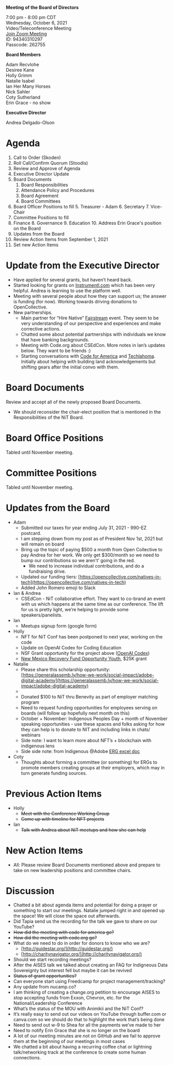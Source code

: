 **Meeting of the Board of Directors**

7:00 pm - 8:00 pm CDT  
Wednesday, October 6, 2021  
Video/Teleconference Meeting  
[Join Zoom Meeting](https://zoom.us/j/94340310297?pwd=YzZwTy91eXJ2RGwwRGYvWXlNK1VRdz09)  
ID: 94340310297  
Passcode: 262755  

**Board Members**

Adam Recvlohe  
Desiree Kane  
Holly Grimm  
Natalie Isabel  
Ian Her Many Horses  
Nick Sahler  
Coty Sutherland  
Erin Grace - no show

**Executive Director**

Andrea Delgado-Olson

# Agenda

1. Call to Order (Skoden)
2. Roll Call/Confirm Quorum (Stoodis)
3. Review and Approve of Agenda
4. Executive Director Update
5. Board Documents
    1. Board Responsibilities
    2. Attendance Policy and Procedures
    3. Board Agreement
    4. Board Committees
6. Board Officer Positions to fill
    5. Treasurer - Adam
    6. Secretary
    7. Vice-Chair
7. Committee Positions to fill
8. Finance
    8. Governance
    9. Education
    10. Address Erin Grace's position on the Board
9. Updates from the Board
10. Review Action Items from September 1, 2021
11. Set new Action Items

# Update from the Executive Director

* Have applied for several grants, but haven’t heard back.
* Started looking for grants on [Instrumentl.com](https://instrumentl.com) which has been very helpful. Andrea is learning to use the platform well.
* Meeting with several people about how they can support us; the answer is funding (for now). Working towards driving donations to OpenCollective.
* New partnerships.
    * Main partner for “Hire Native” [Fairstream](https://thefairstream.com/) event. They seem to be very understanding of our perspective and experiences and make corrective actions.
    * Chatted some about potential partnerships with individuals we know that have banking backgrounds.
    * Meeting with Code.org about CSEdCon. More notes in Ian’s updates below. They want to be friends :)
    * Starting conversations with [Code for America](https://www.codeforamerica.org/) and [Techlahoma](https://www.techlahoma.org/). Initially about helping with building land acknowledgements but shifting gears after the initial convo with them.

# Board Documents

Review and accept all of the newly proposed Board Documents.
* We should reconsider the chair-elect position that is mentioned in the Responsibilities of the NiT Board.

# Board Office Positions

Tabled until November meeting.

# Committee Positions

Tabled until November meeting.

# Updates from the Board

* Adam
    * Submitted our taxes for year ending July 31, 2021 - 990-EZ postcard.
    * I am stepping down from my post as of President Nov 1st, 2021 but will remain on board
    * Bring up the topic of paying $500 a month from Open Collective to pay Andrea for her work. We only get $300/month so we need to bump our contributions so we aren't’ going in the red.
        * We need to increase individual contributions, and do a fundraising drive.
    * Updated our funding tiers: [https://opencollective.com/natives-in-tech](https://opencollective.com/natives-in-tech)
    * Added John Romero emoji to Slack
* Ian & Andrea
    * CSEdCon - NiT collaborative effort. They want to co-brand an event with us which happens at the same time as our conference. The lift for us is pretty light, we’re helping to provide some speakers/panelists.
* Ian
    * Meetups signup form (google form)
* Holly
    * NFT for NiT Conf has been postponed to next year, working on the code
    * Update on OpenAI Codex for Coding Education
    * NSF Grant opportunity for the project above ([OpenAI Codex](https://openai.com/blog/openai-codex/))
    * [New Mexico Recovery Fund Opportunity Youth](https://newmexicofoundation.org/the-native-american-recovery-zone-grant-application/), $25K grant
* Natalie
    * Please share this scholarship opportunity: [https://generalassemb.ly/how-we-work/social-impact/adobe-digital-academy](https://generalassemb.ly/how-we-work/social-impact/adobe-digital-academy)
    *
    * Donated $100 to NiT thru Benevity as part of employer matching program
    * Need to request funding opportunities for employees serving on boards (will follow up hopefully next month on this)
    * October + November: Indigenous Peoples Day + month of November speaking opportunities - use these spaces and folks asking for how they can help is to donate to NIT and including links in chats/ webinars
    * Side note: I want to learn more about NFT’s + blockchain with indigenous lens
    * Side side note: from Indigenous @Adobe [ERG excel doc](https://docs.google.com/spreadsheets/d/1ZVH9Kl7nJLRtKeqF4eEEpX6PMQFQEtY-PbebIrBDgPI/edit?usp=sharing)
* Coty
    * Thoughts about forming a committee (or something) for ERGs to promote members creating groups at their employers, which may in turn generate funding sources.

# Previous Action Items

* Holly
    * ~~Meet with the Conference Working Group~~
    * ~~Come up with timeline for NFT projects~~
* Ian
    * ~~Talk with Andrea about NiT meetups and how she can help~~

# New Action Items

* All: Please review Board Documents mentioned above and prepare to take on new leadership positions and committee chairs.

# Discussion

* Chatted a bit about agenda items and potential for doing a prayer or something to start our meetings. Natalie jumped right in and opened up the space! We will close the space out afterwards.
* Did Tapia send us the recording for the talk we gave to share on our YouTube?
* ~~How did the meeting with code for america go?~~
* ~~How did the meeting with code.org go?~~
* What do we need to do in order for donors to know who we are?
    * [http://guidestar.org/](http://guidestar.org/)
    * [http://charitynavigator.org/](http://charitynavigator.org/)
* Should we start recording meetings?
* After the AISES talk we talked about creating an FAQ for Indigneous Data Sovereignty but interest fell but maybe it can be revived
* ~~Status of grant opportunities?~~
* Can everyone start using Freedcamp for project management/tracking?
* Any update from nucamp.co?
* I am thinking of creating a change.org petition to encourage AISES to stop accepting funds from Exxon, Chevron, etc. for the National/Leadership Conference
* What’s the status of the MOU with Animikii and the NiT Conf?
* It’s really easy to send out our videos on YouTube through buffer.com or canva.com so we should do that to highlight the work that’s being done
* Need to send out w-9 to Shea for all the payments we’ve made to her
* Need to notify Erin Grace that she is no longer on the board
* A lot of our meeting minutes are not on GitHub and we fail to approve them at the beginning of our meetings in most cases
* We chatted a bit about having a recurring coffee chat or lightning talk/networking track at the conference to create some human connections.
